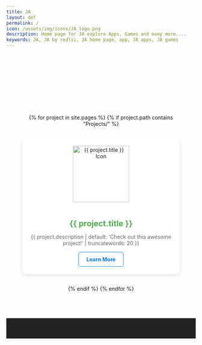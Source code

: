 ```yaml
---
title: JA
layout: def
permalink: /
icon: /assets/img/icons/JA_logo.png
description: Home page for JA explore Apps, Games and many more.... 
keywords: JA, JA by redlii, JA home page, app, JA apps, JA games
---
```


<style>

  /* Projects Section */
  .section.projects {
    padding: 40px 20px;
    text-align: center;
  }
  .section.projects h2 {
    font-size: 2.5em;
    margin-bottom: 30px;
    color: white;
  }
  .project-container {
    display: grid;
    grid-template-columns: repeat(auto-fit, minmax(300px, 1fr));
    gap: 30px;
    width: 90%;
    max-width: 1200px;
    margin: 20px auto;
  }
  .card {
    background-color: #fff;
    border-radius: 10px;
    box-shadow: 0px 4px 8px rgba(0, 0, 0, 0.1);
    padding: 20px;
    text-align: center;
    transition: transform 0.2s ease-in-out;
  }
  .card:hover {
    transform: scale(1.05);
  }
  .card img {
    width: 150px;
    height: auto;
    margin-bottom: 15px;
  }
  .card h3 {
    color: #4CAF50;
    font-size: 1.5em;
    margin-bottom: 10px;
  }
  .card p {
    color: #666;
    margin-bottom: 15px;
  }
  .card a {
    display: inline-block;
    text-decoration: none;
    color: #007bff;
    font-weight: bold;
    padding: 10px 20px;
    border: 1px solid #007bff;
    border-radius: 5px;
    transition: background-color 0.3s ease, color 0.3s ease;
  }
  .card a:hover {
    background-color: #007bff;
    color: white;
  }

  /* Scrolling Ticker */
  .ticker-wrapper {
    overflow: hidden;
    background-color: #222;
    margin-top: 10px;
    width: 100%;
  }
  .ticker-content {
    display: inline-block;
    white-space: nowrap;
    animation: scrollTicker 15s linear infinite;
    color: white;
    font-size: 1.2em;
    font-weight: bold;
  }
  @keyframes scrollTicker {
    from { transform: translateX(100%); }
    to { transform: translateX(-100%); }
  }
</style>

<div class="section projects">
  <h2>Projects</h2>
  <div class="project-container">
    {% for project in site.pages %}
    {% if project.path contains "Projects/" %}
    <div class="card">
      <img src="{{ project.icon | default: '/assets/img/default-icon.png' }}" alt="{{ project.title }} Icon">
      <h3>{{ project.title }}</h3>
      <p>{{ project.description | default: 'Check out this awesome project!' | truncatewords: 20 }}</p>
      <a href="{{ project.url }}">Learn More</a>
    </div>
    {% endif %}
    {% endfor %}
  </div>
</div>

<div class="ticker-wrapper">
  <div class="ticker-content">
    <p>New Projects adding soon. This website is still in devlopement phase. You might face bugs useing it. feel free to report it.</p>
  </div>
</div>

